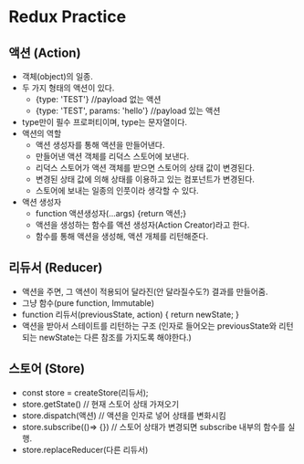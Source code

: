 # Redux Practice

## 액션 (Action)

- 객체(object)의 일종.
- 두 가지 형태의 액션이 있다.
  - {type: 'TEST'} //payload 없는 액션
  - {type: 'TEST', params: 'hello'} //payload 있는 액션
- type만이 필수 프로퍼티이며, type는 문자열이다.
- 액션의 역할
  - 액션 생성자를 통해 액션을 만들어낸다.
  - 만들어낸 액션 객체를 리덕스 스토어에 보낸다.
  - 리덕스 스토어가 액션 객체를 받으면 스토어의 상태 값이 변경된다.
  - 변경된 상태 값에 의해 상태를 이용하고 있는 컴포넌트가 변경된다.
  - 스토어에 보내는 일종의 인풋이라 생각할 수 있다.
- 액션 생성자
  - function 액션생성자(...args) {return 액션;}
  - 액션을 생성하는 함수를 액션 생성자(Action Creator)라고 한다.
  - 함수를 통해 액션을 생성해, 액션 개체를 리턴해준다.

## 리듀서 (Reducer)

- 액션을 주면, 그 액션이 적용되어 달라진(안 달라질수도?) 결과를 만들어줌.
- 그냥 함수(pure function, Immutable)
- function 리듀서(previousState, action) {
  return newState;
  }
- 액션을 받아서 스테이트를 리턴하는 구조 (인자로 들어오는 previousState와 리턴되는 newState는 다른 참조를 가지도록 해야한다.)

## 스토어 (Store)

- const store = createStore(리듀서);
- store.getState() // 현재 스토어 상태 가져오기
- store.dispatch(액션) // 액션을 인자로 넣어 상태를 변화시킴
- store.subscribe(()=> {}) // 스토어 상태가 변경되면 subscribe 내부의 함수를 실행.
- store.replaceReducer(다른 리듀서)
